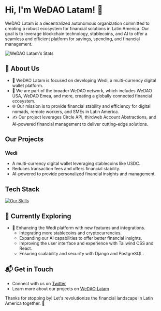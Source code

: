 # Hi, I'm WeDAO Latam! 👋

WeDAO Latam is a decentralized autonomous organization committed to creating a robust ecosystem for financial solutions in Latin America. Our goal is to leverage blockchain technology, stablecoins, and AI to offer a seamless and efficient platform for savings, spending, and financial management.

![WeDAO Latam's Stats](https://github-readme-stats.vercel.app/api?username=WeDAOLatam&theme=vue-dark&show_icons=true&hide_border=true&count_private=true)

## 🚀 About Us

- 🔭 WeDAO Latam is focused on developing Wedi, a multi-currency digital wallet platform.
- 📝 We are part of the broader WeDAO network, which includes WeDAO USA, WeDAO Emea, and more, creating a globally connected financial ecosystem.
- 🌐 Our mission is to provide financial stability and efficiency for digital nomads, remote workers, and SMEs in Latin America.
- ✍️ Our project leverages Circle API, thirdweb Account Abstractions, and AI-powered financial management to deliver cutting-edge solutions.

## Our Projects

### Wedi
- A multi-currency digital wallet leveraging stablecoins like USDC.
- Reduces transaction fees and offers financial stability.
- AI-powered to provide personalized financial insights and management.

## Tech Stack
[![Our Skills](https://skillicons.dev/icons?i=python,ts,html,css,fastapi,postgresql,tailwind,react,nextjs)](https://skillicons.dev)

## 🌱 Currently Exploring

- 🚀 Enhancing the Wedi platform with new features and integrations.
  - Integrating more stablecoins and cryptocurrencies.
  - Expanding our AI capabilities to offer better financial insights.
  - Improving the user interface and experience with Tailwind CSS and React.
  - Ensuring scalability and security with Django and PostgreSQL.

## 📬 Get in Touch

- Connect with us on [Twitter](https://twitter.com/WeDAOLatam)
- Learn more about our projects on [WeDAO Latam](https://wedao.latam)

Thanks for stopping by! Let's revolutionize the financial landscape in Latin America together. 🚀
